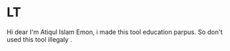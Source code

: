 # LT
Hi dear I'm Atiqul Islam Emon, i made this tool education parpus. So don't used this tool illegaly . 
